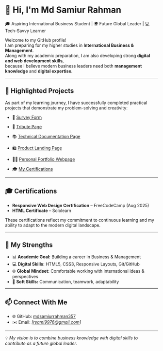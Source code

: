 # 👋 Hi, I'm Md Samiur Rahman  

🎓 Aspiring International Business Student | 🌍 Future Global Leader | 💻 Tech-Savvy Learner  

Welcome to my GitHub profile!  
I am preparing for my higher studies in **International Business & Management**.  
Along with my academic preparation, I am also developing strong **digital and web development skills**,  
because I believe modern business leaders need both **management knowledge** and **digital expertise**.  

---

## 📂 Highlighted Projects  

As part of my learning journey, I have successfully completed practical projects that demonstrate my problem-solving and creativity:  

- 📝 [Survey Form](https://mdsamiurrahman357.github.io/fcc-survey-form)  
- 📖 [Tribute Page](https://mdsamiurrahman357.github.io/fcc-tribute-page)  
- 📚 [Technical Documentation Page](https://mdsamiurrahman357.github.io/fcc-technical-documentation-page/)

- 🛍️ [Product Landing Page](https://mdsamiurrahman357.github.io/fcc-product-landing-page)  
- 👨‍💻 [Personal Portfolio Webpage](https://mdsamiurrahman357.github.io/fcc-personal-portfolio-webpage)  
- 🎓 [My Certifications](https://freecodecamp.org/certification/mdsamiurrahman/responsive-web-design) 

---

## 🎓 Certifications  

- **Responsive Web Design Certification** – FreeCodeCamp (Aug 2025)  
- **HTML Certificate** – Sololearn  

These certifications reflect my commitment to continuous learning and my ability to adapt to the modern digital landscape.  

---

## 🌟 My Strengths  

- 📊 **Academic Goal:** Building a career in Business & Management  
- 💻 **Digital Skills:** HTML5, CSS3, Responsive Layouts, Git/GitHub  
- 🌐 **Global Mindset:** Comfortable working with international ideas & perspectives  
- 🤝 **Soft Skills:** Communication, teamwork, adaptability  

---

## 📫 Connect With Me  

- 🌐 GitHub: [mdsamiurrahman357](https://github.com/mdsamiurrahman357)  
- ✉️ Email: *[rsami9976@gmail.com]*  

---

💡 *My vision is to combine business knowledge with digital skills to contribute as a future global leader.*  

